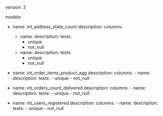 version: 2

models:
  - name: int_address_state_count
    description: 
    columns: 
      - name: 
        description: 
        tests:
          - unique
          - not_null
     - name: 
        description: 
        tests:
          - unique
          - not_null

- name: int_order_items_product_agg
    description: 
    columns: 
      - name: 
        description: 
        tests:
          - unique
          - not_null                                             

- name: int_orders_count_delivered
    description: 
    columns: 
      - name: 
        description: 
        tests:
          - unique
          - not_null         

- name: int_users_registered
    description: 
    columns: 
      - name: 
        description: 
        tests:
          - unique
          - not_null                                                  
